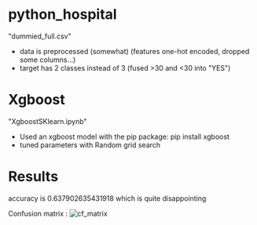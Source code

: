 # python_hospital

"dummied_full.csv"
- data is preprocessed (somewhat) (features one-hot encoded, dropped some columns...)
- target has 2 classes instead of 3 (fused >30 and <30 into "YES")


# Xgboost

"XgboostSKlearn.ipynb"
- Used an xgboost model with the pip package: pip install xgboost
- tuned parameters with Random grid search

# Results 

accuracy is 0.637902635431918 which is quite disappointing 

Confusion matrix : ![cf_matrix](https://user-images.githubusercontent.com/72661948/144827288-0046fb0e-ff3f-4b94-b0b9-fbbca6803b67.png)
